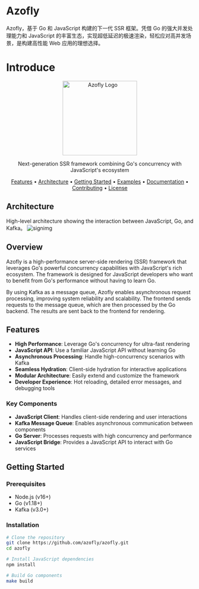 # Azofly
Azofly，基于 Go 和 JavaScript 构建的下一代 SSR 框架。凭借 Go 的强大并发处理能力和 JavaScript 的丰富生态，实现超低延迟的极速渲染，轻松应对高并发场景，是构建高性能 Web 应用的理想选择。
# Introduce
<p align="center">
  <img src="https://via.placeholder.com/200x200?text=Azofly" alt="Azofly Logo" width="200" height="200">
</p>

<p align="center">
  Next-generation SSR framework combining Go's concurrency with JavaScript's ecosystem
</p>

<p align="center">
  <a href="#features">Features</a> •
  <a href="#architecture">Architecture</a> •
  <a href="#getting-started">Getting Started</a> •
  <a href="#examples">Examples</a> •
  <a href="#documentation">Documentation</a> •
  <a href="#contributing">Contributing</a> •
  <a href="#license">License</a>
</p>

## Architecture

High-level architecture showing the interaction between JavaScript, Go, and Kafka。
![signimg](https://github.com/lawyer888/IMG/blob/main/arsign.png?raw=true)

## Overview

Azofly is a high-performance server-side rendering (SSR) framework that leverages Go's powerful concurrency capabilities with JavaScript's rich ecosystem. The framework is designed for JavaScript developers who want to benefit from Go's performance without having to learn Go.

By using Kafka as a message queue, Azofly enables asynchronous request processing, improving system reliability and scalability. The frontend sends requests to the message queue, which are then processed by the Go backend. The results are sent back to the frontend for rendering.

## Features

- **High Performance**: Leverage Go's concurrency for ultra-fast rendering
- **JavaScript API**: Use a familiar JavaScript API without learning Go
- **Asynchronous Processing**: Handle high-concurrency scenarios with Kafka
- **Seamless Hydration**: Client-side hydration for interactive applications
- **Modular Architecture**: Easily extend and customize the framework
- **Developer Experience**: Hot reloading, detailed error messages, and debugging tools


### Key Components

- **JavaScript Client**: Handles client-side rendering and user interactions
- **Kafka Message Queue**: Enables asynchronous communication between components
- **Go Server**: Processes requests with high concurrency and performance
- **JavaScript Bridge**: Provides a JavaScript API to interact with Go services

## Getting Started

### Prerequisites

- Node.js (v16+)
- Go (v1.18+)
- Kafka (v3.0+)

### Installation

```bash
# Clone the repository
git clone https://github.com/azofly/azofly.git
cd azofly

# Install JavaScript dependencies
npm install

# Build Go components
make build

